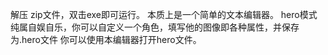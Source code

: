 解压 zip文件，双击exe即可运行。
本质上是一个简单的文本编辑器。
hero模式纯属自娱自乐，你可以自定义一个角色，填写他的图像即各种属性，并保存为.hero文件
你可以使用本编辑器打开hero文件。
